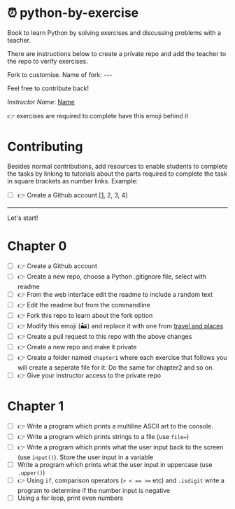 # ⏰ python-by-exercise

Book to learn Python by solving exercises and discussing problems with a teacher.

There are instructions below to create a private repo and add the teacher to the repo to verify exercises.

Fork to customise. Name of fork: ---

Feel free to contribute back!

*Instructor Name*: [Name](#)

👉 exercises are required to complete have this emoji behind it

# Contributing

Besides normal contributions, add resources to enable students to complete the tasks by linking to tutorials about the parts required to complete the task in square brackets as number links. Example:

- [ ] 👉 Create a Github account [[1](https://docs.github.com/en/get-started/signing-up-for-github/signing-up-for-a-new-github-account), 2, 3, 4]

<hr>

Let's start!


# Chapter 0

- [ ] 👉 Create a Github account
- [ ] 👉 Create a new repo, choose a Python .gitignore file, select with readme
- [ ] 👉 From the web interface edit the readme to include a random text
- [ ] 👉 Edit the readme but from the commandline
- [ ] 👉 Fork this repo to learn about the fork option
- [ ] 👉 Modify this emoji (🏜️) and replace it with one from [travel and places](https://emojipedia.org/travel-places/)
- [ ] 👉 Create a pull request to this repo with the above changes
- [ ] 👉 Create a new repo and make it private
- [ ] 👉 Create a folder named `chapter1` where each exercise that follows you will create a seperate file for it. Do the same for chapter2 and so on.
- [ ] 👉 Give your instructor access to the private repo

# Chapter 1

- [ ] 👉 Write a program which prints a multiline ASCII art to the console.
- [ ] 👉 Write a program which prints strings to a file (use `file=`)
- [ ] 👉 Write a program which prints what the user input back to the screen (use `input()`). Store the user input in a variable
- [ ] Write a program which prints what the user input in uppercase (use `.upper()`)
- [ ] 👉 Using `if`, comparison operators (`> < == >=` etc) and `.isdigit` write a program to determine if the number input is negative
- [ ] Using a for loop, print even numbers
